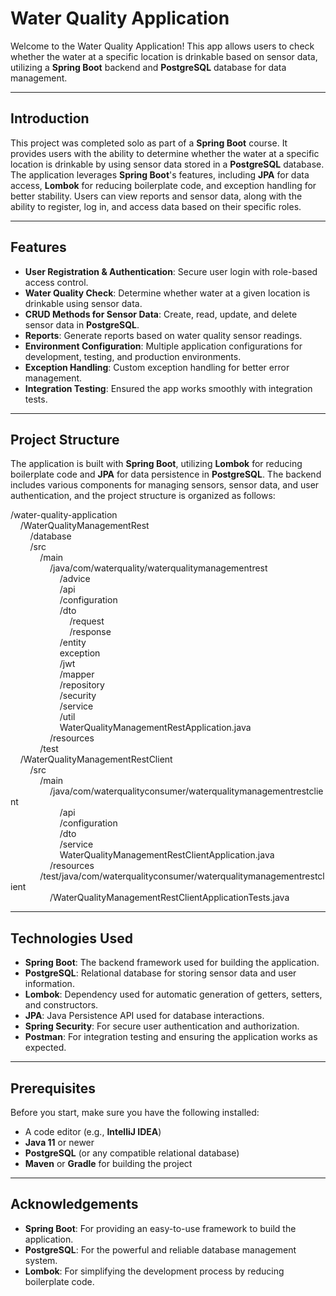 # Water Quality Application

Welcome to the Water Quality Application! This app allows users to check whether the water at a specific location is drinkable based on sensor data, utilizing a **Spring Boot** backend and **PostgreSQL** database for data management.

---

## Introduction
This project was completed solo as part of a **Spring Boot** course. It provides users with the ability to determine whether the water at a specific location is drinkable by using sensor data stored in a **PostgreSQL** database. The application leverages **Spring Boot**'s features, including **JPA** for data access, **Lombok** for reducing boilerplate code, and exception handling for better stability. Users can view reports and sensor data, along with the ability to register, log in, and access data based on their specific roles.

---

## Features

- **User Registration & Authentication**: Secure user login with role-based access control.
- **Water Quality Check**: Determine whether water at a given location is drinkable using sensor data.
- **CRUD Methods for Sensor Data**: Create, read, update, and delete sensor data in **PostgreSQL**.
- **Reports**: Generate reports based on water quality sensor readings.
- **Environment Configuration**: Multiple application configurations for development, testing, and production environments.
- **Exception Handling**: Custom exception handling for better error management.
- **Integration Testing**: Ensured the app works smoothly with integration tests.

---

## Project Structure

The application is built with **Spring Boot**, utilizing **Lombok** for reducing boilerplate code and **JPA** for data persistence in **PostgreSQL**. The backend includes various components for managing sensors, sensor data, and user authentication, and the project structure is organized as follows:

/water-quality-application <br>
&nbsp;&nbsp;&nbsp;&nbsp;/WaterQualityManagementRest <br>
&nbsp;&nbsp;&nbsp;&nbsp;&nbsp;&nbsp;&nbsp;&nbsp;/database <br>
&nbsp;&nbsp;&nbsp;&nbsp;&nbsp;&nbsp;&nbsp;&nbsp;/src <br>
&nbsp;&nbsp;&nbsp;&nbsp;&nbsp;&nbsp;&nbsp;&nbsp;&nbsp;&nbsp;&nbsp;&nbsp;/main <br>
&nbsp;&nbsp;&nbsp;&nbsp;&nbsp;&nbsp;&nbsp;&nbsp;&nbsp;&nbsp;&nbsp;&nbsp;&nbsp;&nbsp;&nbsp;&nbsp;/java/com/waterquality/waterqualitymanagementrest <br>
&nbsp;&nbsp;&nbsp;&nbsp;&nbsp;&nbsp;&nbsp;&nbsp;&nbsp;&nbsp;&nbsp;&nbsp;&nbsp;&nbsp;&nbsp;&nbsp;&nbsp;&nbsp;&nbsp;&nbsp;/advice <br>
&nbsp;&nbsp;&nbsp;&nbsp;&nbsp;&nbsp;&nbsp;&nbsp;&nbsp;&nbsp;&nbsp;&nbsp;&nbsp;&nbsp;&nbsp;&nbsp;&nbsp;&nbsp;&nbsp;&nbsp;/api <br>
&nbsp;&nbsp;&nbsp;&nbsp;&nbsp;&nbsp;&nbsp;&nbsp;&nbsp;&nbsp;&nbsp;&nbsp;&nbsp;&nbsp;&nbsp;&nbsp;&nbsp;&nbsp;&nbsp;&nbsp;/configuration <br>
&nbsp;&nbsp;&nbsp;&nbsp;&nbsp;&nbsp;&nbsp;&nbsp;&nbsp;&nbsp;&nbsp;&nbsp;&nbsp;&nbsp;&nbsp;&nbsp;&nbsp;&nbsp;&nbsp;&nbsp;/dto <br>
&nbsp;&nbsp;&nbsp;&nbsp;&nbsp;&nbsp;&nbsp;&nbsp;&nbsp;&nbsp;&nbsp;&nbsp;&nbsp;&nbsp;&nbsp;&nbsp;&nbsp;&nbsp;&nbsp;&nbsp;&nbsp;&nbsp;&nbsp;&nbsp;/request <br>
&nbsp;&nbsp;&nbsp;&nbsp;&nbsp;&nbsp;&nbsp;&nbsp;&nbsp;&nbsp;&nbsp;&nbsp;&nbsp;&nbsp;&nbsp;&nbsp;&nbsp;&nbsp;&nbsp;&nbsp;&nbsp;&nbsp;&nbsp;&nbsp;/response <br>
&nbsp;&nbsp;&nbsp;&nbsp;&nbsp;&nbsp;&nbsp;&nbsp;&nbsp;&nbsp;&nbsp;&nbsp;&nbsp;&nbsp;&nbsp;&nbsp;&nbsp;&nbsp;&nbsp;&nbsp;/entity <br>
&nbsp;&nbsp;&nbsp;&nbsp;&nbsp;&nbsp;&nbsp;&nbsp;&nbsp;&nbsp;&nbsp;&nbsp;&nbsp;&nbsp;&nbsp;&nbsp;&nbsp;&nbsp;&nbsp;&nbsp;exception <br>
&nbsp;&nbsp;&nbsp;&nbsp;&nbsp;&nbsp;&nbsp;&nbsp;&nbsp;&nbsp;&nbsp;&nbsp;&nbsp;&nbsp;&nbsp;&nbsp;&nbsp;&nbsp;&nbsp;&nbsp;/jwt <br>
&nbsp;&nbsp;&nbsp;&nbsp;&nbsp;&nbsp;&nbsp;&nbsp;&nbsp;&nbsp;&nbsp;&nbsp;&nbsp;&nbsp;&nbsp;&nbsp;&nbsp;&nbsp;&nbsp;&nbsp;/mapper <br>
&nbsp;&nbsp;&nbsp;&nbsp;&nbsp;&nbsp;&nbsp;&nbsp;&nbsp;&nbsp;&nbsp;&nbsp;&nbsp;&nbsp;&nbsp;&nbsp;&nbsp;&nbsp;&nbsp;&nbsp;/repository <br>
&nbsp;&nbsp;&nbsp;&nbsp;&nbsp;&nbsp;&nbsp;&nbsp;&nbsp;&nbsp;&nbsp;&nbsp;&nbsp;&nbsp;&nbsp;&nbsp;&nbsp;&nbsp;&nbsp;&nbsp;/security <br>
&nbsp;&nbsp;&nbsp;&nbsp;&nbsp;&nbsp;&nbsp;&nbsp;&nbsp;&nbsp;&nbsp;&nbsp;&nbsp;&nbsp;&nbsp;&nbsp;&nbsp;&nbsp;&nbsp;&nbsp;/service <br>
&nbsp;&nbsp;&nbsp;&nbsp;&nbsp;&nbsp;&nbsp;&nbsp;&nbsp;&nbsp;&nbsp;&nbsp;&nbsp;&nbsp;&nbsp;&nbsp;&nbsp;&nbsp;&nbsp;&nbsp;/util <br>
&nbsp;&nbsp;&nbsp;&nbsp;&nbsp;&nbsp;&nbsp;&nbsp;&nbsp;&nbsp;&nbsp;&nbsp;&nbsp;&nbsp;&nbsp;&nbsp;&nbsp;&nbsp;&nbsp;&nbsp;WaterQualityManagementRestApplication.java <br>
&nbsp;&nbsp;&nbsp;&nbsp;&nbsp;&nbsp;&nbsp;&nbsp;&nbsp;&nbsp;&nbsp;&nbsp;&nbsp;&nbsp;&nbsp;&nbsp;/resources <br>
&nbsp;&nbsp;&nbsp;&nbsp;&nbsp;&nbsp;&nbsp;&nbsp;&nbsp;&nbsp;&nbsp;&nbsp;/test <br>
&nbsp;&nbsp;&nbsp;&nbsp;/WaterQualityManagementRestClient <br>
&nbsp;&nbsp;&nbsp;&nbsp;&nbsp;&nbsp;&nbsp;&nbsp;/src <br>
&nbsp;&nbsp;&nbsp;&nbsp;&nbsp;&nbsp;&nbsp;&nbsp;&nbsp;&nbsp;&nbsp;&nbsp;/main <br>
&nbsp;&nbsp;&nbsp;&nbsp;&nbsp;&nbsp;&nbsp;&nbsp;&nbsp;&nbsp;&nbsp;&nbsp;&nbsp;&nbsp;&nbsp;&nbsp;/java/com/waterqualityconsumer/waterqualitymanagementrestclient <br>
&nbsp;&nbsp;&nbsp;&nbsp;&nbsp;&nbsp;&nbsp;&nbsp;&nbsp;&nbsp;&nbsp;&nbsp;&nbsp;&nbsp;&nbsp;&nbsp;&nbsp;&nbsp;&nbsp;&nbsp;/api <br>
&nbsp;&nbsp;&nbsp;&nbsp;&nbsp;&nbsp;&nbsp;&nbsp;&nbsp;&nbsp;&nbsp;&nbsp;&nbsp;&nbsp;&nbsp;&nbsp;&nbsp;&nbsp;&nbsp;&nbsp;/configuration <br>
&nbsp;&nbsp;&nbsp;&nbsp;&nbsp;&nbsp;&nbsp;&nbsp;&nbsp;&nbsp;&nbsp;&nbsp;&nbsp;&nbsp;&nbsp;&nbsp;&nbsp;&nbsp;&nbsp;&nbsp;/dto <br>
&nbsp;&nbsp;&nbsp;&nbsp;&nbsp;&nbsp;&nbsp;&nbsp;&nbsp;&nbsp;&nbsp;&nbsp;&nbsp;&nbsp;&nbsp;&nbsp;&nbsp;&nbsp;&nbsp;&nbsp;/service <br>
&nbsp;&nbsp;&nbsp;&nbsp;&nbsp;&nbsp;&nbsp;&nbsp;&nbsp;&nbsp;&nbsp;&nbsp;&nbsp;&nbsp;&nbsp;&nbsp;&nbsp;&nbsp;&nbsp;&nbsp;WaterQualityManagementRestClientApplication.java <br>
&nbsp;&nbsp;&nbsp;&nbsp;&nbsp;&nbsp;&nbsp;&nbsp;&nbsp;&nbsp;&nbsp;&nbsp;&nbsp;&nbsp;&nbsp;&nbsp;/resources <br>
&nbsp;&nbsp;&nbsp;&nbsp;&nbsp;&nbsp;&nbsp;&nbsp;&nbsp;&nbsp;&nbsp;&nbsp;/test/java/com/waterqualityconsumer/waterqualitymanagementrestclient <br>
&nbsp;&nbsp;&nbsp;&nbsp;&nbsp;&nbsp;&nbsp;&nbsp;&nbsp;&nbsp;&nbsp;&nbsp;&nbsp;&nbsp;&nbsp;&nbsp;/WaterQualityManagementRestClientApplicationTests.java <br>

---

## Technologies Used

- **Spring Boot**: The backend framework used for building the application.
- **PostgreSQL**: Relational database for storing sensor data and user information.
- **Lombok**: Dependency used for automatic generation of getters, setters, and constructors.
- **JPA**: Java Persistence API used for database interactions.
- **Spring Security**: For secure user authentication and authorization.
- **Postman**: For integration testing and ensuring the application works as expected.

---

## Prerequisites
Before you start, make sure you have the following installed:

- A code editor (e.g., **IntelliJ IDEA**)
- **Java 11** or newer
- **PostgreSQL** (or any compatible relational database)
- **Maven** or **Gradle** for building the project

---

## Acknowledgements

- **Spring Boot**: For providing an easy-to-use framework to build the application.
- **PostgreSQL**: For the powerful and reliable database management system.
- **Lombok**: For simplifying the development process by reducing boilerplate code.
